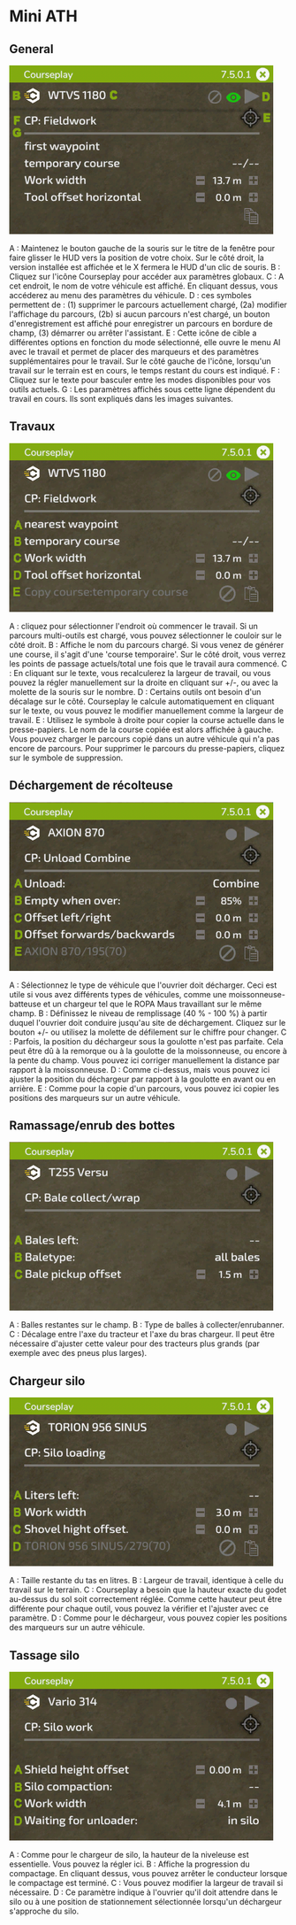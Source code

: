 # Mini ATH

## General

![Image](https://raw.githubusercontent.com/Jan2903/CourseplayHelp/refs/heads/main/translation_data/minihudhelp_general_0_0_478_305.png)


A : Maintenez le bouton gauche de la souris sur le titre de la fenêtre pour faire glisser le HUD vers la position de votre choix. Sur le côté droit, la version installée est affichée et le X fermera le HUD d'un clic de souris.
B : Cliquez sur l'icône Courseplay pour accéder aux paramètres globaux.
C : A cet endroit, le nom de votre véhicule est affiché. En cliquant dessus, vous accéderez au menu des paramètres du véhicule.
D : ces symboles permettent de : (1) supprimer le parcours actuellement chargé, (2a) modifier l'affichage du parcours, (2b) si aucun parcours n'est chargé, un bouton d'enregistrement est affiché pour enregistrer un parcours en bordure de champ, (3) démarrer ou arrêter l'assistant.
E : Cette icône de cible a différentes options en fonction du mode sélectionné, elle ouvre le menu AI avec le travail et permet de placer des marqueurs et des paramètres supplémentaires pour le travail. Sur le côté gauche de l'icône, lorsqu'un travail sur le terrain est en cours, le temps restant du cours est indiqué.
F : Cliquez sur le texte pour basculer entre les modes disponibles pour vos outils actuels.
G : Les paramètres affichés sous cette ligne dépendent du travail en cours. Ils sont expliqués dans les images suivantes.


## Travaux

![Image](https://raw.githubusercontent.com/Jan2903/CourseplayHelp/refs/heads/main/translation_data/minihudhelp_fieldwork_0_0_478_305.png)


A : cliquez pour sélectionner l'endroit où commencer le travail. Si un parcours multi-outils est chargé, vous pouvez sélectionner le couloir sur le côté droit. 
B : Affiche le nom du parcours chargé. Si vous venez de générer une course, il s'agit d'une 'course temporaire'. Sur le côté droit, vous verrez les points de passage actuels/total une fois que le travail aura commencé. 
C : En cliquant sur le texte, vous recalculerez la largeur de travail, ou vous pouvez la régler manuellement sur la droite en cliquant sur +/-, ou avec la molette de la souris sur le nombre. 
D : Certains outils ont besoin d'un décalage sur le côté. Courseplay le calcule automatiquement en cliquant sur le texte, ou vous pouvez le modifier manuellement comme la largeur de travail. 
E : Utilisez le symbole à droite pour copier la course actuelle dans le presse-papiers. Le nom de la course copiée est alors affichée à gauche. Vous pouvez charger le parcours copié dans un autre véhicule qui n'a pas encore de parcours. Pour supprimer le parcours du presse-papiers, cliquez sur le symbole de suppression.


## Déchargement de récolteuse

![Image](https://raw.githubusercontent.com/Jan2903/CourseplayHelp/refs/heads/main/translation_data/minihudhelp_combineunload_0_0_478_305.png)


A : Sélectionnez le type de véhicule que l'ouvrier doit décharger. Ceci est utile si vous avez différents types de véhicules, comme une moissonneuse-batteuse et un chargeur tel que le ROPA Maus travaillant sur le même champ. 
B : Définissez le niveau de remplissage (40 % - 100 %) à partir duquel l'ouvrier doit conduire jusqu'au site de déchargement. Cliquez sur le bouton +/- ou utilisez la molette de défilement sur le chiffre pour changer. 
C : Parfois, la position du déchargeur sous la goulotte n'est pas parfaite. Cela peut être dû à la remorque ou à la goulotte de la moissonneuse, ou encore à la pente du champ. Vous pouvez ici corriger manuellement la distance par rapport à la moissonneuse. 
D : Comme ci-dessus, mais vous pouvez ici ajuster la position du déchargeur par rapport à la goulotte en avant ou en arrière. 
E : Comme pour la copie d'un parcours, vous pouvez ici copier les positions des marqueurs sur un autre véhicule.


## Ramassage/enrub des bottes

![Image](https://raw.githubusercontent.com/Jan2903/CourseplayHelp/refs/heads/main/translation_data/minihudhelp_balecollect_0_0_478_305.png)


A : Balles restantes sur le champ. 
B : Type de balles à collecter/enrubanner. 
C : Décalage entre l'axe du tracteur et l'axe du bras chargeur. Il peut être nécessaire d'ajuster cette valeur pour des tracteurs plus grands (par exemple avec des pneus plus larges).


## Chargeur silo

![Image](https://raw.githubusercontent.com/Jan2903/CourseplayHelp/refs/heads/main/translation_data/minihudhelp_siloloader_0_0_478_305.png)


A : Taille restante du tas en litres. 
B : Largeur de travail, identique à celle du travail sur le terrain. 
C : Courseplay a besoin que la hauteur exacte du godet au-dessus du sol soit correctement réglée. Comme cette hauteur peut être différente pour chaque outil, vous pouvez la vérifier et l'ajuster avec ce paramètre.
D : Comme pour le déchargeur, vous pouvez copier les positions des marqueurs sur un autre véhicule.


## Tassage silo

![Image](https://raw.githubusercontent.com/Jan2903/CourseplayHelp/refs/heads/main/translation_data/minihudhelp_siloworker_0_0_478_305.png)


A : Comme pour le chargeur de silo, la hauteur de la niveleuse est essentielle. Vous pouvez la régler ici. 
B : Affiche la progression du compactage. En cliquant dessus, vous pouvez arrêter le conducteur lorsque le compactage est terminé.
C : Vous pouvez modifier la largeur de travail si nécessaire. 
D : Ce paramètre indique à l'ouvrier qu'il doit attendre dans le silo ou à une position de stationnement sélectionnée lorsqu'un déchargeur s'approche du silo.


